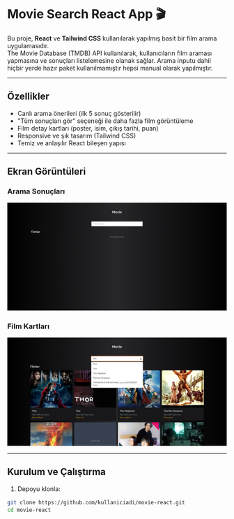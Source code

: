 # Movie Search React App 🎬

Bu proje, **React** ve **Tailwind CSS** kullanılarak yapılmış basit bir film arama uygulamasıdır.  
The Movie Database (TMDB) API kullanılarak, kullanıcıların film araması yapmasına ve sonuçları listelemesine olanak sağlar.
Arama inputu dahil hiçbir yerde hazır paket kullanılmamıştır hepsi manual olarak yapılmıştır.

---

## Özellikler

- Canlı arama önerileri (ilk 5 sonuç gösterilir)
- "Tüm sonuçları gör" seçeneği ile daha fazla film görüntüleme
- Film detay kartları (poster, isim, çıkış tarihi, puan)
- Responsive ve şık tasarım (Tailwind CSS)
- Temiz ve anlaşılır React bileşen yapısı

---

## Ekran Görüntüleri

### Arama Sonuçları
![Arama Sonuçları](./screenshots/anasayfa.png)

### Film Kartları
![Film Kartları](./screenshots/aramasonuclari.png)

---

## Kurulum ve Çalıştırma

1. Depoyu klonla:

```bash
git clone https://github.com/kullaniciadi/movie-react.git
cd movie-react
